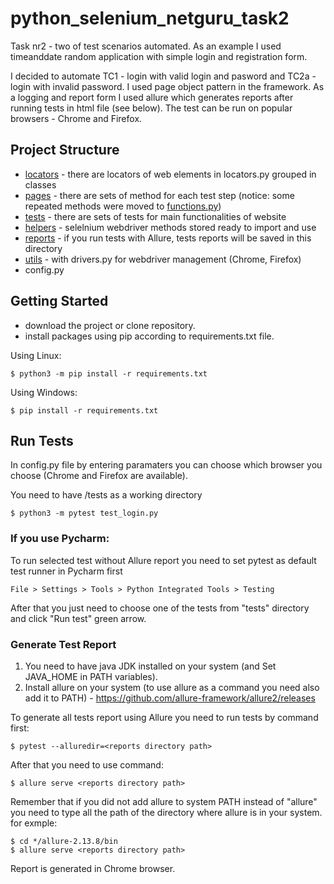 # python_selenium_netguru_task2
Task nr2 - two of test scenarios automated. As an example I used timeanddate random application with simple login and registration form. 

I decided to automate TC1 - login with valid login and pasword and TC2a - login with invalid password. 
I used page object pattern in the framework. As a logging and report form I used allure which generates reports after running tests in html file (see below). 
The test can be run on popular browsers - Chrome and Firefox.


## Project Structure

- [locators](locators) - there are locators of web elements in locators.py grouped in classes
- [pages](pages) - there are sets of method for each test step (notice: some repeated methods were moved to [functions.py](utils/functions.py))
- [tests](tests) - there are sets of tests for main functionalities of website
- [helpers](helpers) - selelnium webdriver methods stored ready to import and use
- [reports](reports) - if you run tests with Allure, tests reports will be saved in this directory
- [utils](utils) - with drivers.py for webdriver management (Chrome, Firefox)
- config.py 

## Getting Started

- download the project or clone repository. 
- install packages using pip according to requirements.txt file.

Using Linux:
```
$ python3 -m pip install -r requirements.txt
```

Using Windows:
```
$ pip install -r requirements.txt
```


## Run Tests
In config.py file by entering paramaters you can choose which browser you choose (Chrome and Firefox are available).

You need to have /tests as a working directory
```
$ python3 -m pytest test_login.py
```



### If you use Pycharm:

To run selected test without Allure report you need to set pytest as default test runner in Pycharm first
```
File > Settings > Tools > Python Integrated Tools > Testing
```
After that you just need to choose one of the tests from "tests" directory and click "Run test" green arrow. 




### Generate Test Report

1. You need to have java JDK installed on your system (and Set JAVA_HOME in PATH variables).
2. Install allure on your system (to use allure as a command you need also add it to PATH) - https://github.com/allure-framework/allure2/releases



To generate all tests report using Allure you need to run tests by command first:
```
$ pytest --alluredir=<reports directory path>
```
After that you need to use command:
```
$ allure serve <reports directory path>
```
Remember that if you did not add allure to system PATH instead of "allure" you need to type all the path of the directory where allure is in your system. 
for exmple:
```
$ cd */allure-2.13.8/bin
$ allure serve <reports directory path>
```

Report is generated in Chrome browser.
